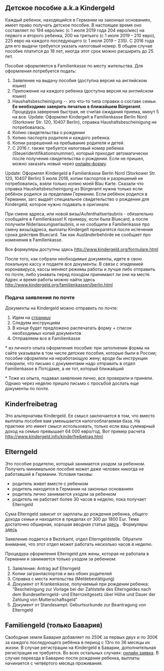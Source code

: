 ## Детское пособие a.k.a Kindergeld
Каждый ребенок, находящийся в Германии на законных основаниях, имеет право получать детское пособие. В настоящее время оно составляет по 194 евро/мес (с 1 июля 2019 года 204 евро/мес) на первого и второго ребенка, 200 на третьего (с 1 июля 2019 – 210 евро), 225 евро на каждого последующего (с 1 июля 2019 – 235). C 2016 года для его выдачи требуется указать налоговый номер. В общем случае пособие платится до 18 лет, иногда этот срок можно расширить до 25 лет.

Пособие оформляется в Familienkasse по месту жительства. Для оформления потребуется подать:

1. Заявление на выдачу пособия (доступна версия на английском языке)
1. Приложение на каждого ребенка (доступна версия на английском языке)
1. Haushaltsbescheinigung -- это что-то типа справки о составе семьи. **Ее необходимо заверить печатью в ближайшем Bürgeramt**.
Процедура заверения быстрая, не считая ожидания приема, минут 5 на все.
Update: Оформлял Kindergelt в Familienkasse Berlin Nord (Storkower Str. 120, 10407 Berlin),
        справка Haushaltsbescheinigung не потребовалась.
1. Копию свидетельства о рождении
1. Копию паспорта родителя и каждого ребенка.
1. Копии разрешений на пребывание родителя и детей.
1. С 2016 г. также требуется налоговый номер ребенка (Steueridentifikationsnummer), который приходит автоматически после получения свидетельства о рождении. Если не пришел, можно заказать новый через [онлайн-форму](https://www.bzst.de/DE/Steuern_National/Steueridentifikationsnummer/ID_Eingabeformular/ID_Node.html).

Update: Оформлял Kindergeld в Familienkasse Berlin Nord (Storkower Str. 120, 10407 Berlin) 5 июля 2018, копии паспортов и разрешений не потребовались, взяли только копию моей Blau Karte. Сказали что справка Haushaltsbescheinigung из Bürgeramt нужна только если ребёнок родился за пределами Германии. Если ребёнок родился в Германии, загс выдаёт специальное свидетельство о рождении для Kindergeld, которое нужно подавать в оригинале.

При смене адреса, или новой визы/Aufenthaltserlaubnis - обязательно сообщайте в Familienkasse!
К примеру, если была Bluecard, а после получили Niderlassungserlaubnis,
и не сообщили в Familienkasse про смену визы/адреса, выплаты Kindergelt
прекратятся после истечения срока действия Bluecard.
Так как Ausländerbehörde не сообщает про изменения в Familienkasse.

Все формуляры доступны здесь http://www.kindergeld.org/formulare.html

После того, как собрали необходимые документы, идете в свою локальную кассу и подаете все документы. В связи с эпидемией коронавируса, кассы меняют режимы работы и лучше либо отправить по почте, либо узнавать перед походом принимают ли они на месте.
Адрес и время работы можно найти здесь http://www.kindergeld.org/familienkassen/berlin.html

### Подача заявления по почте

Документы на Kindergeld можно отправить по почте:
1. Идем на [страницу](https://www.arbeitsagentur.de/familie-und-kinder/kindergeld)
1. Следуем инструкциям
1. В конце будет предложено распечатать форму + список необходимых копий документов
1. Отправляем все в Familienkasse

\* из личного опыта оформления пособия: при заполнении формы на сайте указывали в том числе детские пособия, которые были в России; пособие оформляли на неработающую жену; вроде бы инструкции говорили, что письмо с документами надо отправить в отдел Familienkasse в Потсдаме, а не тот, который ближайший

\* Тоже из опыта, подавал заявление лично, все проверили и приняли. Однако через неделю пришло письмо с просьбой дослать еще документы по почте.

## Kinderfreibetrag
Это альтернатива Kindergeld. Еe смысл заключается в том, что вместо выплаты пособия вам уменьшается налогооблагаемая база.
На практике это имеет смысл использовать, только если ваш суммарный доход на семью превышает 64 000 евро/год.
Вот пример расчета http://www.kindergeld.info/kinderfreibetrag.html

## Elterngeld
Это пособие родителю, который занимается уходом за ребенком. Получить минимальное пособие может даже человек никогда не работавший в Германии. Условия таковы:
- родитель живет вместе с ребенком
- родитель находится в Германии на законных основаниях
- родитель лично занимается уходом за ребенком
- родитель не работает более 30 часов в неделю, пока получает Elterngeld

Сума Elterngeld зависит от зарплаты до рождения ребенка, общего дохода семьи и находится в пределах от 300 до 1800 Eur.
Тема достаточно обширная, хорошая вводная статья [здесь](https://www.howtogermany.com/pages/parental_allowance.html) .
Формуляры: [здесь](https://www.berlin.de/jugendamt-pankow/dienste-und-leistungen/kindschaftsrecht/bundeselterngeld/)

Заявление подается в Bezirkamt, отдел Elterngeldstelle. Обратите внимание, что этот отдел может работать несколько часов в неделю.

Процедура оформления Elterngeld для жены, которая не работала в Германии и занимается только уходом за ребенком:

1. Заявление: Antrag auf Elterngeld
1. Копии загранпаспортов и виз обоих родителей
1. Справка с места жительства (Meldebestätigung)
1. Документ от Krankenkasse, получаемый при рождении ребенка: "Bescheinigung zur Vorlage bei der Zahlstelle des Elterngeldes nach dem Bundeselterngeld- und Elternzeitgesetz über Höhe und Dauer der Zahlung von Mutterschaftsgeld"
1. Документ от Standesampt: Geburtsurkunde zur Beantragung von Elterngeld

## Familiengeld (только Бавария)

Свободная земля Бавария добавляет по 250€ за первых двух и по 300€ за каждого последующего ребёнка в период с 13го по 36 месяцы их жизни. В случае регистрации на Kindergeld в Баварии, дополнительная регистрация не требуется. Во всех остальных случаях: [онлайн заявка](https://www.familiengeldantrag.bayern.de/onlineantrag/default.aspx).
В случае переезда в Баварию после рождения ребенка, выплаты начинается с четвёртого месяца проживания.
